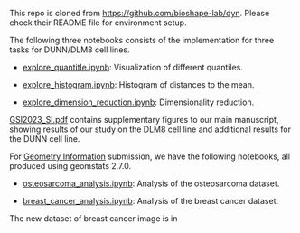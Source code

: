 This repo is cloned from https://github.com/bioshape-lab/dyn. Please check their README file for environment setup.

The following three notebooks consists of the implementation for three tasks for DUNN/DLM8 cell lines.

- [explore_quantitle.ipynb](https://github.com/wxli0/dyn/blob/main/dyn/notebooks/explore_quantitle.ipynb): Visualization of different quantiles.

- [explore_histogram.ipynb](https://github.com/wxli0/dyn/blob/main/dyn/notebooks/explore_histogram.ipynb): Histogram of distances to the mean.

- [explore_dimension_reduction.ipynb](https://github.com/wxli0/dyn/blob/main/dyn/notebooks/explore_dimension_reduction.ipynb): Dimensionality reduction.

[GSI2023_SI.pdf](https://github.com/wxli0/dyn/blob/main/dyn/manuscript/GSI2023_SI.pdf) contains supplementary figures to our main manuscript, showing results of our study on the DLM8 cell line and additional results for the DUNN cell line.

For [Geometry Information](https://link.springer.com/collections/cadahjefhd) submission, we have the following notebooks, all produced using geomstats 2.7.0.

- [osteosarcoma_analysis.ipynb](https://github.com/wxli0/dyn/blob/main/dyn/notebooks/osteosarcoma_analysis.ipynb): Analysis of the osteosarcoma dataset.

- [breast_cancer_analysis.ipynb](https://github.com/wxli0/dyn/blob/main/dyn/notebooks/breast_cancer_analysis.ipynb): Analysis of the breast cancer dataset.

The new dataset of breast cancer image is in 

